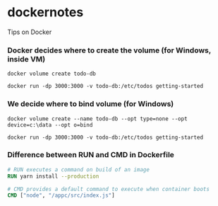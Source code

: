 # dockernotes
Tips on Docker

### Docker decides where to create the volume (for Windows, inside VM)
`docker volume create todo-db`

`docker run -dp 3000:3000 -v todo-db:/etc/todos getting-started`


### We decide where to bind volume (for Windows)
`docker volume create --name todo-db --opt type=none --opt device=c:\data --opt o=bind`

`docker run -dp 3000:3000 -v todo-db:/etc/todos getting-started`

### Difference between RUN and CMD in Dockerfile
```dockerfile
# RUN executes a command on build of an image
RUN yarn install --production 

# CMD provides a default command to execute when container boots
CMD ["node", "/appc/src/index.js"]
```
